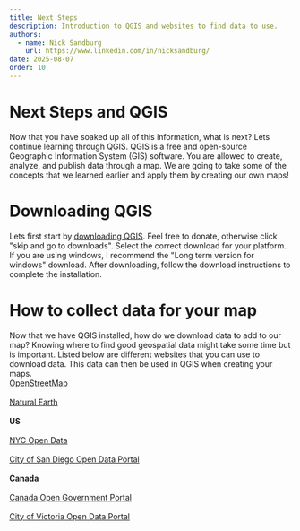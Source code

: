 ```yaml
---
title: Next Steps
description: Introduction to QGIS and websites to find data to use.
authors:
  - name: Nick Sandburg
    url: https://www.linkedin.com/in/nicksandburg/
date: 2025-08-07
order: 10
---
```


<h1>Next Steps and QGIS</h1>
<p> Now that you have soaked up all of this information, what is next? Lets continue learning through QGIS. QGIS is a free and open-source Geographic Information System (GIS) software. You are allowed to create, analyze, and publish data through a map. We are going to take some of the concepts that we learned earlier and apply them by creating our own maps! </p>

<h1>Downloading QGIS</h1>
<p>Lets first start by <a href="https://qgis.org/download/"> downloading QGIS</a>. Feel free to donate, otherwise click "skip and go to downloads". Select the correct download for your platform. If you are using windows, I recommend the "Long term version for windows" download. After downloading, follow the download instructions to complete the installation.</p>

<h1>How to collect data for your map</h1>
<p> Now that we have QGIS installed, how do we download data to add to our map? Knowing where to find good geospatial data might take some time but is important. Listed below are different websites that you can use to download data. This data can then be used in QGIS when creating your maps.
<br><a href="https://www.openstreetmap.org/"> OpenStreetMap</a><br>
<br><a href="https://www.naturalearthdata.com/"> Natural Earth</a><br>
<br><b>US</b><br>
<br><a href="https://opendata.cityofnewyork.us/"> NYC Open Data</a><br>
<br><a href="https://data.sandiego.gov/"> City of San Diego Open Data Portal</a><br>
<br><b>Canada</b><br>
<br><a href="https://search.open.canada.ca/data/"> Canada Open Government Portal</a><br>
<br><a href="https://opendata.victoria.ca/"> City of Victoria Open Data Portal</a><br>
</p>